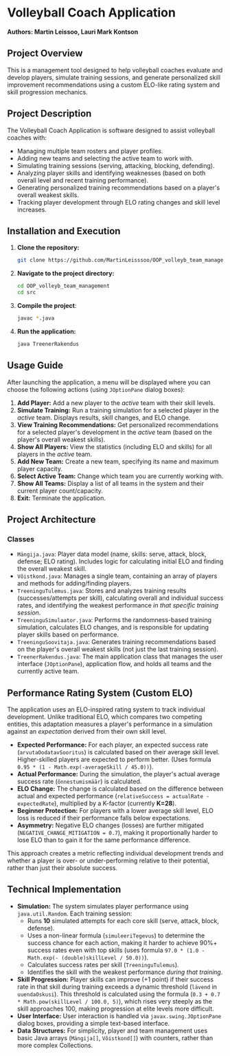 # Volleyball Coach Application

**Authors: Martin Leissoo, Lauri Mark Kontson**

## Project Overview

This is a management tool designed to help volleyball coaches evaluate and develop players, simulate training sessions, and generate personalized skill improvement recommendations using a custom ELO-like rating system and skill progression mechanics.

## Project Description

The Volleyball Coach Application is software designed to assist volleyball coaches with:

*   Managing multiple team rosters and player profiles.
*   Adding new teams and selecting the active team to work with.
*   Simulating training sessions (serving, attacking, blocking, defending).
*   Analyzing player skills and identifying weaknesses (based on both overall level and recent training performance).
*   Generating personalized training recommendations based on a player's overall weakest skills.
*   Tracking player development through ELO rating changes and skill level increases.

## Installation and Execution

1.  **Clone the repository:**
    ```bash
    git clone https://github.com/MartinLeisssoo/OOP_volleyb_team_management.git
    ```
2.  **Navigate to the project directory:**
    ```bash
    cd OOP_volleyb_team_management
    cd src
    ```
3.  **Compile the project**:
    ```bash
    javac *.java
    ```
4.  **Run the application:**
    ```bash
    java TreenerRakendus
    ```

## Usage Guide

After launching the application, a menu will be displayed where you can choose the following actions (using `JOptionPane` dialog boxes):

1.  **Add Player:** Add a new player to the *active* team with their skill levels.
2.  **Simulate Training:** Run a training simulation for a selected player in the *active* team. Displays results, skill changes, and ELO change.
3.  **View Training Recommendations:** Get personalized recommendations for a selected player's development in the *active* team (based on the player's overall weakest skills).
4.  **Show All Players:** View the statistics (including ELO and skills) for all players in the *active* team.
5.  **Add New Team:** Create a new team, specifying its name and maximum player capacity.
6.  **Select Active Team:** Change which team you are currently working with.
7.  **Show All Teams:** Display a list of all teams in the system and their current player count/capacity.
8.  **Exit:** Terminate the application.

## Project Architecture

### Classes

*   `Mängija.java`: Player data model (name, skills: serve, attack, block, defense; ELO rating). Includes logic for calculating initial ELO and finding the overall weakest skill.
*   `Võistkond.java`: Manages a single team, containing an array of players and methods for adding/finding players.
*   `TreeninguTulemus.java`: Stores and analyzes training results (successes/attempts per skill), calculating overall and individual success rates, and identifying the weakest performance *in that specific training session*.
*   `TreeninguSimulaator.java`: Performs the randomness-based training simulation, calculates ELO changes, and is responsible for updating player skills based on performance.
*   `TreeninguSoovitaja.java`: Generates training recommendations based on the player's overall weakest skills (not just the last training session).
*   `TreenerRakendus.java`: The main application class that manages the user interface (`JOptionPane`), application flow, and holds all teams and the currently active team.

## Performance Rating System (Custom ELO)

The application uses an ELO-inspired rating system to track individual development. Unlike traditional ELO, which compares two competing entities, this adaptation measures a player's performance in a simulation against an *expectation* derived from their own skill level.

*   **Expected Performance:** For each player, an expected success rate (`arvutaOodatavSooritus`) is calculated based on their average skill level. Higher-skilled players are expected to perform better. (Uses formula `0.95 * (1 - Math.exp(-averageSkill / 45.0))`).
*   **Actual Performance:** During the simulation, the player's actual average success rate (`õnnestumismäär`) is calculated.
*   **ELO Change:** The change is calculated based on the difference between actual and expected performance (`relativeSuccess = actualRate - expectedRate`), multiplied by a K-factor (currently **K=28**).
*   **Beginner Protection:** For players with a lower average skill level, ELO loss is reduced if their performance falls below expectations.
*   **Asymmetry:** Negative ELO changes (losses) are further mitigated (`NEGATIVE_CHANGE_MITIGATION = 0.7`), making it proportionally harder to lose ELO than to gain it for the same performance difference.

This approach creates a metric reflecting individual development trends and whether a player is over- or under-performing relative to their potential, rather than just their absolute success.

## Technical Implementation

*   **Simulation:** The system simulates player performance using `java.util.Random`. Each training session:
    *   Runs **10** simulated attempts for each core skill (serve, attack, block, defense).
    *   Uses a non-linear formula (`simuleeriTegevus`) to determine the success chance for each action, making it harder to achieve 90%+ success rates even with top skills (uses formula `97.0 * (1.0 - Math.exp(- (double)skillLevel / 50.0))`).
    *   Calculates success rates per skill (`TreeninguTulemus`).
    *   Identifies the skill with the weakest performance *during that training*.
*   **Skill Progression:** Player skills can improve (+1 point) if their success rate in that skill during training exceeds a dynamic threshold (`lävend` in `uuendaOskusi`). This threshold is calculated using the formula (`0.3 + 0.7 * Math.pow(skillLevel / 100.0, 5)`), which rises very steeply as the skill approaches 100, making progression at elite levels more difficult.
*   **User Interface:** User interaction is handled via `javax.swing.JOptionPane` dialog boxes, providing a simple text-based interface.
*   **Data Structures:** For simplicity, player and team management uses basic Java arrays (`Mängija[]`, `Võistkond[]`) with counters, rather than more complex Collections.
